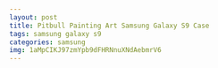 ```yaml
---
layout: post
title: Pitbull Painting Art Samsung Galaxy S9 Case
tags: samsung galaxy s9
categories: samsung
img: 1aMpCIKJ97zmYpb9dFHRNnuXNdAebmrV6
---
```

